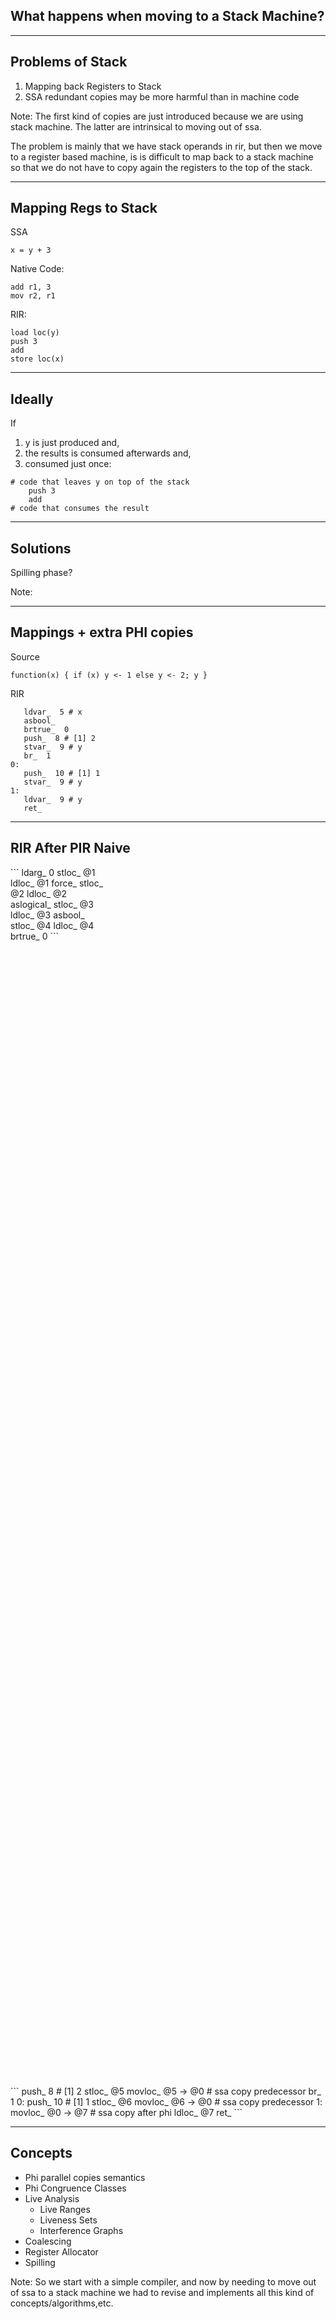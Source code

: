 ## What happens when moving to a Stack Machine?

---


## Problems of Stack

1. Mapping back Registers to Stack
2. SSA redundant copies may be more harmful than in machine code  

Note: 
The first kind of copies are just introduced because we are using stack machine.
The latter are intrinsical to moving out of ssa.


The problem is mainly that we have stack operands in rir, but then we move to a register based machine, is is difficult to map back to a stack machine so that we do not have to copy again the registers to the top of the stack. 

---

## Mapping Regs to Stack

SSA
```
x = y + 3
```

Native Code:
```
add r1, 3
mov r2, r1
```

RIR:
```
load loc(y)
push 3
add 
store loc(x)
```

---

## Ideally

If
1. y is just produced and,
2. the results is consumed afterwards and,
3. consumed just once:

```
# code that leaves y on top of the stack
    push 3
    add 
# code that consumes the result
```

---

## Solutions

Spilling phase?

Note:    

---

## Mappings + extra PHI copies

Source
``` 
function(x) { if (x) y <- 1 else y <- 2; y }

```

RIR
```
   ldvar_  5 # x
   asbool_
   brtrue_  0
   push_  8 # [1] 2
   stvar_  9 # y
   br_  1
0:
   push_  10 # [1] 1
   stvar_  9 # y
1:
   ldvar_  9 # y
   ret_

```

---

## RIR After PIR Naive

<div style="text-align: left; float: left; width: 30%; height: 50%">
```
   ldarg_  0          
   stloc_  @1
   ldloc_  @1
   force_
   stloc_  @2
   ldloc_  @2
   aslogical_
   stloc_  @3
   ldloc_  @3
   asbool_
   stloc_  @4
   ldloc_  @4
   brtrue_  0
```
</div>
<div style="text-align: right; float: right; width: 70%; height: 50%"></div>
```
   push_  8 # [1] 2
   stloc_  @5
   movloc_  @5 -> @0  # ssa copy predecessor 
   br_  1
0:
   push_  10 # [1] 1
   stloc_  @6
   movloc_  @6 -> @0  # ssa copy predecessor
1:
   movloc_  @0 -> @7  # ssa copy after phi
   ldloc_  @7
   ret_
```

---

## Concepts

- Phi parallel copies semantics
- Phi Congruence Classes
- Live Analysis
    - Live Ranges
    - Liveness Sets 
    - Interference Graphs
- Coalescing
- Register Allocator
- Spilling


Note:
So we start with a simple compiler, and now by needing to move out of ssa to a stack machine we had to revise and implements all this kind of concepts/algorithms,etc. 